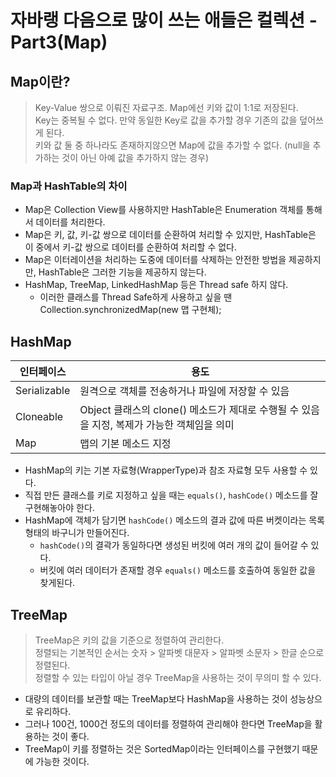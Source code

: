 # 자바랭 다음으로 많이 쓰는 애들은 컬렉션 - Part3(Map)

## Map이란?
> Key-Value 쌍으로 이뤄진 자료구조. Map에선 키와 값이 1:1로 저장된다.  
> Key는 중복될 수 없다. 만약 동일한 Key로 값을 추가할 경우 기존의 값을 덮어쓰게 된다.  
> 키와 값 둘 중 하나라도 존재하지않으면 Map에 값을 추가할 수 없다. (null을 추가하는 것이 아닌 아예 값을 추가하지 않는 경우)


### Map과 HashTable의 차이
- Map은 Collection View를 사용하지만 HashTable은 Enumeration 객체를 통해서 데이터를 처리한다.
- Map은 키, 값, 키-값 쌍으로 데이터를 순환하여 처리할 수 있지만, HashTable은 이 중에서 키-값 쌍으로 데이터를 순환하여 처리할 수 없다.
- Map은 이터레이션을 처리하는 도중에 데이터를 삭제하는 안전한 방법을 제공하지만, HashTable은 그러한 기능을 제공하지 않는다.
- HashMap, TreeMap, LinkedHashMap 등은 Thread safe 하지 않다.
  - 이러한 클래스를 Thread Safe하게 사용하고 싶을 땐 Collection.synchronizedMap(new 맵 구현체);

## HashMap
| 인터페이스         | 용도                                                        |
|---------------|-----------------------------------------------------------|
| Serializable  | 원격으로 객체를 전송하거나 파일에 저장할 수 있음                               |
| Cloneable     | Object 클래스의 clone() 메소드가 제대로 수행될 수 있음을 지정, 복제가 가능한 객체임을 의미 |
| Map<E>        | 맵의 기본 메소드 지정                                              |

- HashMap의 키는 기본 자료형(WrapperType)과 참조 자료형 모두 사용할 수 있다.
- 직접 만든 클래스를 키로 지정하고 싶을 때는  `equals()`, `hashCode()` 메소드를 잘 구현해놓아야 한다.
- HashMap에 객체가 담기면 `hashCode()` 메소드의 결과 값에 따른 버켓이라는 목록 형태의 바구니가 만들어진다. 
  - `hashCode()`의 결곽가 동일하다면 생성된 버킷에 여러 개의 값이 들어갈 수 있다. 
  - 버킷에 여러 데이터가 존재할 경우 `equals()` 메소드를 호출하여 동일한 값을 찾게된다.

## TreeMap
> TreeMap은 키의 값을 기준으로 정렬하여 관리한다.  
> 정렬되는 기본적인 순서는 숫자 > 알파벳 대문자 > 알파벳 소문자 > 한글 순으로 정렬된다.  
> 정렬할 수 있는 타입이 아닐 경우 TreeMap을 사용하는 것이 무의미 할 수 있다. 
- 대량의 데이터를 보관할 때는 TreeMap보다 HashMap을 사용하는 것이 성능상으로 유리하다.
- 그러나 100건, 1000건 정도의 데이터를 정렬하여 관리해야 한다면 TreeMap을 활용하는 것이 좋다. 
- TreeMap이 키를 정렬하는 것은 SortedMap이라는 인터페이스를 구현했기 때문에 가능한 것이다. 